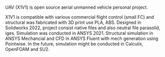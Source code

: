 UAV (X1V1) is open source aerial unmanned vehicle personal project.

X1V1 is compatible with various commercial flight control (small FC) and structural was fabricated with 3D print use PLA, ABS.
Designed in Solidworks 2022, project consist native files and also neutral file parasolid, iges.
Simulation was conducted in ANSYS 2021. Structural simulation in ANSYS Mechancial and CFD in ANSYS Fluent with mech generation using Pointwise.
In the future, simulation might be conducted in Calculix, OpenFOAM and SU2.
